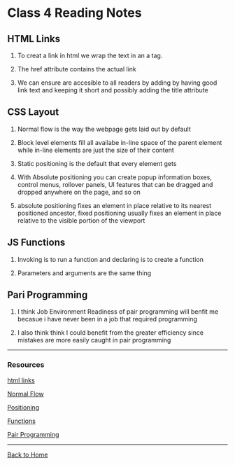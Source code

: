 # Class 4 Reading Notes

## HTML Links

1. To creat a link in html we wrap the text in an a tag.

2. The href attribute contains the actual link

3. We can ensure are accesible to all readers by adding by having good link text and keeping it short and possibly adding the title attribute

## CSS Layout

1. Normal flow is the way the webpage gets laid out by default

2. Block level elements fill all availabe in-line space of the parent element while in-line elements are just the size of their content

3. Static positioning is the default that every element gets

4. With Absolute positioning you can create popup information boxes, control menus, rollover panels, UI features that can be dragged and dropped anywhere on the page, and so on

5. absolute positioning fixes an element in place relative to its nearest positioned ancestor, fixed positioning usually fixes an element in place relative to the visible portion of the viewport

## JS Functions

1. Invoking is to run a function and declaring is to create a function

2. Parameters and arguments are the same thing

## Pari Programming

1. I think Job Environment Readiness of pair programming will benfit me becasue i have never been in a job that required programming

2. I also think think I could benefit from the greater efficiency since mistakes are more easily caught in pair programming 

---

### Resources

[html links](https://developer.mozilla.org/en-US/docs/Learn/HTML/Introduction_to_HTML/Creating_hyperlinks)

[Normal Flow](https://developer.mozilla.org/en-US/docs/Learn/CSS/CSS_layout/Normal_Flow)

[Positioning](https://developer.mozilla.org/en-US/docs/Learn/CSS/CSS_layout/Positioning#fixed_positioning)

[Functions](https://developer.mozilla.org/en-US/docs/Learn/JavaScript/Building_blocks/Functions)

[Pair Programming](https://www.codefellows.org/blog/6-reasons-for-pair-programming/)

---

[Back to Home](../README.md)
